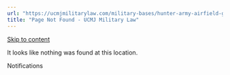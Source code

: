 ```yaml
---
url: "https://ucmjmilitarylaw.com/military-bases/hunter-army-airfield-georgia-military-defense-lawyer-ucmj-legal-guide/%7Blocation13"
title: "Page Not Found - UCMJ Military Law"
---
```


[Skip to content](https://ucmjmilitarylaw.com/military-bases/hunter-army-airfield-georgia-military-defense-lawyer-ucmj-legal-guide/%7Blocation13#content)

It looks like nothing was found at this location.

Notifications